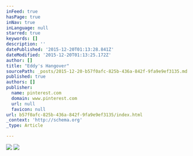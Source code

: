 ```yaml
---
inFeed: true
hasPage: true
inNav: true
inLanguage: null
starred: true
keywords: []
description: ''
datePublished: '2015-12-20T01:13:28.841Z'
dateModified: '2015-12-20T01:13:25.172Z'
author: []
title: "Eddy's Hangover"
sourcePath: _posts/2015-12-20-b57f0afc-825b-436a-842f-9fa9e9ef3135.md
published: true
authors: []
publisher:
  name: pinterest.com
  domain: www.pinterest.com
  url: null
  favicon: null
url: b57f0afc-825b-436a-842f-9fa9e9ef3135/index.html
_context: 'http://schema.org'
_type: Article

---
```

![](https://imgflo.herokuapp.com/graph/vahj1ThiexotieMo/b53278d122ed39915beadfc1c1efad19/passthrough.jpg?height=600&input=https%3A%2F%2Fs3-us-west-2.amazonaws.com%2Fthe-grid-img%2Fp%2Fe4beebe8ee49bf559de8524bcfb03790625ea7f3.jpg&width=466)
![](https://s-media-cache-ak0.pinimg.com/736x/25/f2/3d/25f23dd6e8b9e2d7d4fdb0bd89b7946e.jpg)